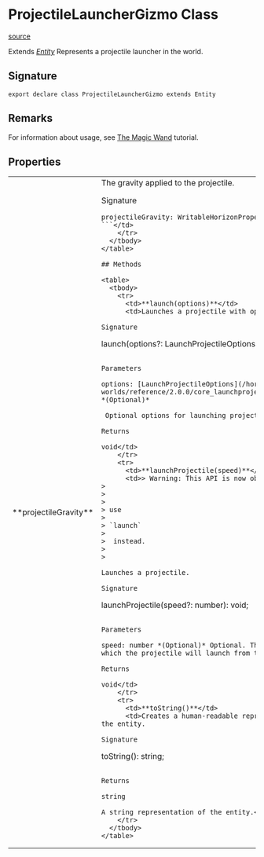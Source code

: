 # ProjectileLauncherGizmo Class

[source](https://developers.meta.com/horizon-worlds/reference/2.0.0/core_projectilelaunchergizmo)

Extends *[Entity](/horizon-worlds/reference/2.0.0/core_entity)* Represents a projectile launcher in the world.

## Signature

```
export declare class ProjectileLauncherGizmo extends Entity
```

## Remarks

For information about usage, see [The Magic Wand](https://developers.meta.com/horizon-worlds/learn/documentation/tutorial-worlds/developing-for-web-and-mobile-players-tutorial/module-6-room-a-the-magic-wand) tutorial.

## Properties

<table>
  <tbody>
    <tr>
      <td>**projectileGravity**</td>
      <td>The gravity applied to the projectile.

Signature

```
projectileGravity: WritableHorizonProperty<number>;
```</td>
    </tr>
  </tbody>
</table>

## Methods

<table>
  <tbody>
    <tr>
      <td>**launch(options)**</td>
      <td>Launches a projectile with options.

Signature

```
launch(options?: LaunchProjectileOptions): void;
```

Parameters

options: [LaunchProjectileOptions](/horizon-worlds/reference/2.0.0/core_launchprojectileoptions) *(Optional)*

 Optional options for launching projectile

Returns

void</td>
    </tr>
    <tr>
      <td>**launchProjectile(speed)**</td>
      <td>> Warning: This API is now obsolete.
> 
>   
> 
> use 
> 
> `launch`
> 
>  instead.
> 
>   

Launches a projectile.

Signature

```
launchProjectile(speed?: number): void;
```

Parameters

speed: number *(Optional)* Optional. The speed at which the projectile will launch from the launcher.

Returns

void</td>
    </tr>
    <tr>
      <td>**toString()**</td>
      <td>Creates a human-readable representation of the entity.

Signature

```
toString(): string;
```

Returns

string

A string representation of the entity.</td>
    </tr>
  </tbody>
</table>